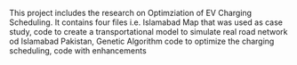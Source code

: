 This project includes the research on Optimziation of EV Charging Scheduling.
It contains four files i.e. Islamabad Map that was used as case study, code to create a transportational model to simulate real road network od Islamabad Pakistan, Genetic Algorithm code to optimize the charging scheduling, code with enhancements   
